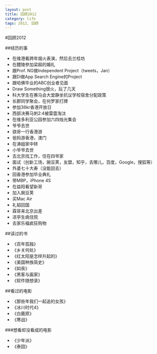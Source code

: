 ```yaml
---
layout: post
title: 回顾2012
category: life
tags: 2012, 回顾
---
```


#回顾2012

##经历的事
* 在维港看跨年烟火表演，然后去兰桂坊
* 在醴陵参加梁超的婚礼
* 跟Prof. NG做Independent Project（tweets，Jan）
* 跟Di做App Search Engine的Project
* 跟哈佛毕业的ABC创业者见面
* Draw Something很火，玩了几天
* 科大学生在赛马会大堂静坐抗议学校宿舍分配政策
* 长郡同学聚会，在何罗家打牌
* 参加36kr香港开放日
* 西部决赛马刺2:4被雷霆淘汰
* 在维多利亚公园参加六四烛光集会
* 爷爷去世
* 骁哥一行香港游
* 爸妈游香港，澳门
* 在涛姐家中转
* 小爷爷去世
* 去北京找工作，住在四爷家
* 面试（创新工场，豌豆荚，友盟，知乎，去哪儿，百度，Google，搜狐等）
* 外婆七十大寿（没能回去）
* 回香港参加毕业典礼
* 带MBP，iPhone 4S
* 在益阳看望新哥
* 加入豌豆荚
* 买Mac Air
* 礼韬回国
* 霖哥来北京出差
* 凉亭生病住院
* 去家乐福疯狂购物

##读过的书
* 《百年孤独》
* 《乡关何处》
* 《红太阳是怎样升起的》
* 《美国种族简史》
* 《如丧》
* 《黑客与画家》
* 《软件随想录》

##看过的电影
* 《那些年我们一起追的女孩》
* 《冰川时代4》
* 《白鹿原》
* 《寒战》

###想看却没看成的电影
* 《少年派》
* 《泰囧》
